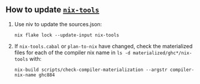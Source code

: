 ## How to update [`nix-tools`](https://github.com/input-output-hk/nix-tools)

1. Use niv to update the sources.json:
   ```
   nix flake lock --update-input nix-tools
   ```

2. If `nix-tools.cabal` or `plan-to-nix` have changed, check the
   materialized files for each of the compiler nix name in
   `ls -d materialized/ghc*/nix-tools` with:
   ```
   nix-build scripts/check-compiler-materialization --argstr compiler-nix-name ghc884
   ```
